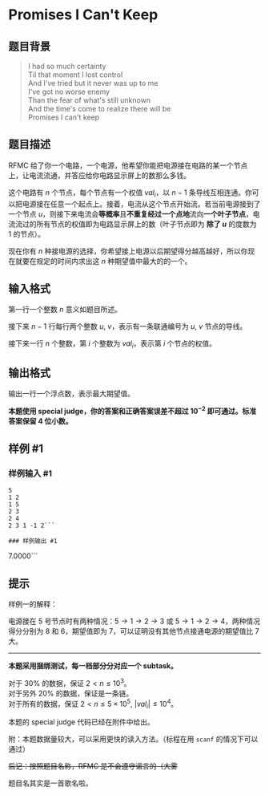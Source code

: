 # Promises I Can't Keep

## 题目背景

>I had so much certainty  
Til that moment I lost control  
And I've tried but it never was up to me  
I've got no worse enemy  
Than the fear of what's still unknown  
And the time's come to realize there will be  
Promises I can't keep

## 题目描述

RFMC 给了你一个电路，一个电源，他希望你能把电源接在电路的某一个节点上，让电流流通，并答应给你电路显示屏上的数那么多钱。

这个电路有 $n$ 个节点，每个节点有一个权值 $val_i$，以 $n-1$ 条导线互相连通。你可以把电源接在任意一个起点上。接着，电流从这个节点开始流。若当前电源接到了一个节点 $u$，则接下来电流会**等概率**且**不重复经过一个点地**流向**一个叶子节点**，电流流过的所有节点的权值即为电路显示屏上的数（叶子节点即为 **除了 $u$** 的度数为 1 的节点）。

现在你有 $n$ 种接电源的选择，你希望接上电源以后期望得分越高越好，所以你现在就要在规定的时间内求出这 $n$ 种期望值中最大的的一个。

## 输入格式

第一行一个整数 $n$ 意义如题目所述。

接下来 $n-1$ 行每行两个整数 $u,\ v$，表示有一条联通编号为 $u,\ v$ 节点的导线。

接下来一行 $n$ 个整数，第 $i$ 个整数为 $val_i$，表示第 $i$ 个节点的权值。

## 输出格式

输出一行一个浮点数，表示最大期望值。

**本题使用 special judge，你的答案和正确答案误差不超过 $10^{-2}$ 即可通过。标准答案保留 4 位小数。**

## 样例 #1

### 样例输入 #1
```
5
1 2
1 5
2 3
2 4
2 3 1 -1 2```

### 样例输出 #1

```
7.0000```

## 提示

样例一的解释：

电源接在 5 号节点时有两种情况：$5\rightarrow 1\rightarrow 2\rightarrow 3$ 或 $5\rightarrow 1\rightarrow 2\rightarrow 4$，两种情况得分分别为 8 和 6，期望值即为 7，可以证明没有其他节点接通电源的期望值比 7 大。

---

**本题采用捆绑测试，每一档部分分对应一个 subtask。**

对于 $30\%$ 的数据，保证 $2<n\le 10^3$。  
对于另外 $20\%$ 的数据，保证是一条链。  
对于所有的数据，保证 $2<n\le 5\times10^5,\  |val_i|\le10^4$。

本题的 special judge 代码已经在附件中给出。

附：本题数据量较大，可以采用更快的读入方法。（标程在用 ```scanf``` 的情况下可以通过）

~~后记：按照题目名称，RFMC 是不会遵守诺言的（大雾~~

题目名其实是一首歌名啦。
